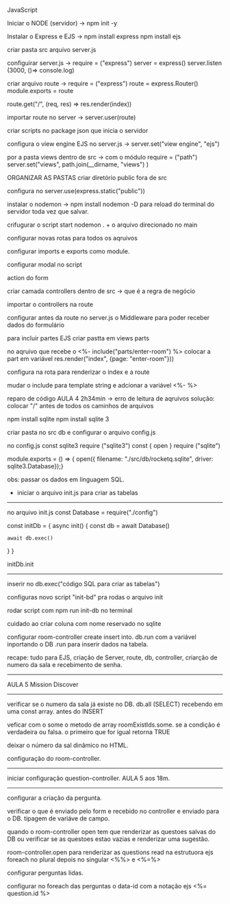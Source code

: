 JavaScript

Iniciar o NODE (servidor) ->
npm init -y

Instalar o Express e EJS ->
npm install express
npm install ejs

criar pasta src
arquivo server.js

configuirar server.js ->
require = ("express")
server = express()
server.listen (3000, ()=> console.log)

criar arquivo route ->
require = ("express")
route = express.Router()
module.exports = route

route.get("/", (req, res) => res.render(index))

importar route no server ->
server.user(route)

criar scripts no package json que inicia o servidor

configura o view engine EJS no server.js ->
server.set("view engine", "ejs")

por a pasta views dentro de src -> com o módulo require = ("path")
server.set("views", path.join(\_\_dirname, "views") )

ORGANIZAR AS PASTAS
criar diretório public fora de src

configura no server.use(express.static("public"))

instalar o nodemon -> npm install nodemon -D
para reload do terminal do servidor toda vez que salvar.

crifugurar o script start nodemon . + o arquivo direcionado no main

configurar novas rotas para todos os aqruivos

configurar <script no html como defer type="module"></script>
imports e exports como module.

configurar modal no script

action do form

criar camada controllers dentro de src ->
que é a regra de negócio

importar o controllers na route

configurar antes da route no server.js o Middleware para poder receber dados do formulário

para incluir partes EJS
criar pastta em views parts

no aqruivo que recebe o <%- include("parts/enter-room") %>
colocar a part em variável res.render("index", {page: "enter-room"}))

configura na rota para renderizar o index e a route

mudar o include para template string e adcionar a variável <%- %>

reparo de código AULA 4 2h34min -> erro de leitura de aqruivos
solução: colocar "/" antes de todos os caminhos de arquivos

npm install sqlite
npm install sqlite 3

criar pasta no src db e configurar o arquivo config.js

no config.js
const sqlite3 require ("sqlite3")
const { open } require ("sqlite")

module.exports = () => { open({ filename: "./src/db/rocketq.sqlite", driver: sqlite3.Database});}

obs: passar os dados em linguagem SQL.

- iniciar o arquivo init.js para criar as tabelas

---

no arquivo init.js const Database = require("./config")

const initDb = {
async init() {
const db = await Database()

    await db.exec()

}
}

initDb.init

---

inserir no db.exec("código SQL para criar as tabelas")

configuras novo script "init-bd" pra rodas o arquivo init

rodar script com npm run init-db no terminal

cuidado ao criar coluna com nome reservado no sqlite

configurar room-controller create insert into.
db.run com a variável inportando o DB .run para inserir dados na tabela.

recape: tudo para EJS, criação de Server, route, db, controller, criarção de numero da sala e recebimento de senha.

---

AULA 5 Mission Discover

---

verificar se o numero da sala já existe no DB.
db.all (SELECT) recebendo em uma const array. antes do INSERT

veficar com o some o metodo de array roomExistIds.some. se a condição é verdadeira ou falsa.
o primeiro que for igual retorna TRUE

deixar o número da sal dinâmico no HTML.

configuração do room-controller.

---

iniciar configuração question-controller. AULA 5 aos 18m.

---

configurar a criação da pergunta.

verificar o que é enviado pelo form e recebido no controller e enviado para o DB.
tipagem de variáve de campo.

quando o room-controller open tem que renderizar as questoes salvas do DB ou verificar se as questoes estao vazias e renderizar uma sugestão.

room-controller.open para renderizar as questions read na estrutuora ejs foreach no plural depois no singular <%%> e <%=%>

configurar perguntas lidas.

configurar no foreach das perguntas o data-id com a notação ejs <%= question.id %>
